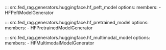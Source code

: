 <!-- markdownlint-disable-file MD041 -->

::: src.fed_rag.generators.huggingface.hf_peft_model
    options:
      members:
        - HFPeftModelGenerator

::: src.fed_rag.generators.huggingface.hf_pretrained_model
    options:
      members:
        - HFPretrainedModelGenerator

::: src.fed_rag.generators.huggingface.hf_multimodal_model
    options:
      members:
        - HFMultimodalModelGenerator
